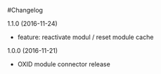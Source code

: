 #Changelog

1.1.0 (2016-11-24)
  - feature: reactivate modul / reset module cache


1.0.0 (2016-11-21)
  - OXID module connector release
